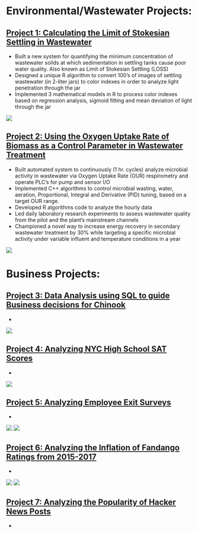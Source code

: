 # Environmental/Wastewater Projects:

## [Project 1: Calculating the Limit of Stokesian Settling in Wastewater](https://github.com/OlaOlagunju/LOSS_Project)
-	Built a new system for quantifying the minimum concentration of wastewater solids at which sedimentation in settling tanks cause poor water quality. Also known as Limit of Stokesian Settling (LOSS) 
- Designed a unique R algorithm to convert 100’s of images of settling wastewater (in 2-liter jars) to color indexes in order to analyze light penetration through the jar
- Implemented 3 mathematical models in R to process color indexes based on regression analysis, sigmoid fitting and mean deviation of light through the jar

![](/images/fig_14.jpg)



## [Project 2: Using the Oxygen Uptake Rate of Biomass as a Control Parameter in Wastewater Treatment](https://github.com/OlaOlagunju/OUR_Project)
- Built automated system to continuously (1 hr. cycles) analyze microbial activity in wastewater via Oxygen Uptake Rate (OUR) respirometry and operate PLC’s for pump and sensor I/O
- Implemented C++ algorithms to control microbial wasting, water, aeration, Proportional, Integral and Derivative (PID) tuning, based on a target OUR range.
- Developed R algorithms code to analyze the hourly data
- Led daily laboratory research experiments to assess wastewater quality from the pilot and the plant’s mainstream channels
- Championed a novel way to increase energy recovery in secondary wastewater treatment by 30% while targeting a specific microbial activity under variable influent and temperature conditions in a year

![](/images/fig_3.jpg)


# Business Projects:
## [Project 3: Data Analysis using SQL to guide Business decisions for Chinook](https://github.com/OlaOlagunju/SQL_Business_Project)
- 

![](/images/fig_1.png)



## [Project 4: Analyzing NYC High School SAT Scores](https://github.com/OlaOlagunju/SAT_Scores_Project)
- 

![](/images/fig_6.png)



## [Project 5: Analyzing Employee Exit Surveys](https://github.com/OlaOlagunju/Employee_Survey_Project)
- 

![](/images/fig_11.png)
![](/images/fig_2.png)



## [Project 6: Analyzing the Inflation of Fandango Ratings from 2015-2017](https://github.com/OlaOlagunju/Fandango_Ratings_Project)
- 

![](/images/fig_21.png)
![](/images/fig_22.png)



## [Project 7: Analyzing the Popularity of Hacker News Posts](https://github.com/OlaOlagunju/Hacker_News_Project)
- 

